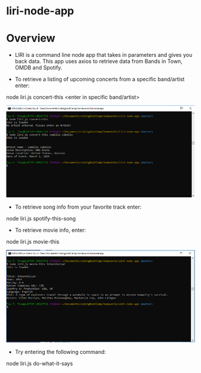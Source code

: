 # liri-node-app

# Overview

* LIRI is a command line node app that takes in parameters and gives you back data. This app uses axios to retrieve data from Bands in Town, OMDB and Spotify.

* To retrieve a listing of upcoming concerts from a specific band/artist enter:

node liri.js concert-this <enter in specific band/artist>

![concert-this Example](images/concertThis.png)


* To retrieve song info from your favorite track enter:

node liri.js spotify-this-song <enter song>




* To retrieve movie info, enter:

node liri.js movie-this <enter movie name>

![movie-this Example](images/movieThis.png)


* Try entering the following command: 

node liri.js do-what-it-says

